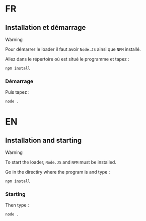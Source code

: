 # FR
## Installation et démarrage
> [!WARNING]
> Pour démarrer le loader il faut avoir `Node.JS` ainsi que `NPM` installé.

Allez dans le répertoire où est situé le programme et tapez : 
```bash
npm install
```
 ### Démarrage
 Puis tapez :
 ```bash
node .
```
# EN
## Installation and starting
> [!WARNING]
> To start the loader, `Node.JS` and `NPM` must be installed.

Go in the directiry where the program is and type : 
```bash
npm install
```
 ### Starting
 Then type :
 ```bash
node .
```
